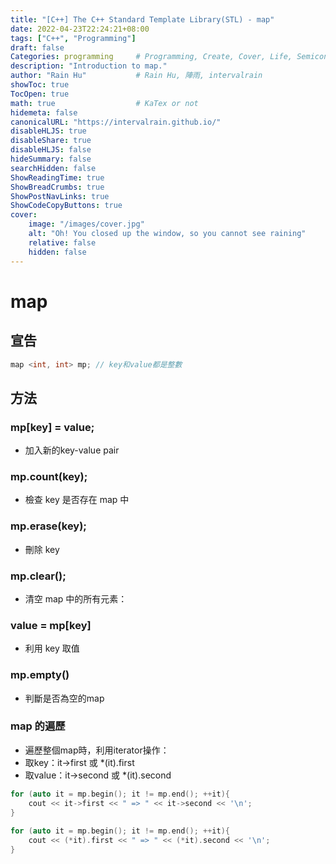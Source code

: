 ```yaml
---
title: "[C++] The C++ Standard Template Library(STL) - map"
date: 2022-04-23T22:24:21+08:00
tags: ["C++", "Programming"]
draft: false
Categories: programming     # Programming, Create, Cover, Life, Semiconductor, Leetcode, Logic Design, Daily, OS, CS50, CA
description: "Introduction to map."
author: "Rain Hu"           # Rain Hu, 陣雨, intervalrain
showToc: true
TocOpen: true
math: true                  # KaTex or not
hidemeta: false
canonicalURL: "https://intervalrain.github.io/"
disableHLJS: true
disableShare: true
disableHLJS: false
hideSummary: false
searchHidden: false
ShowReadingTime: true
ShowBreadCrumbs: true
ShowPostNavLinks: true
ShowCodeCopyButtons: true
cover:
    image: "/images/cover.jpg"
    alt: "Oh! You closed up the window, so you cannot see raining"
    relative: false
    hidden: false
---
```

# map
## 宣告
```Cpp
map <int, int> mp; // key和value都是整數
```

## 方法
### mp[key] = value;
+ 加入新的key-value pair
### mp.count(key);
+ 檢查 key 是否存在 map 中
### mp.erase(key);
+ 刪除 key
### mp.clear();
+ 清空 map 中的所有元素：
### value = mp[key]
+ 利用 key 取值
### mp.empty()
+ 判斷是否為空的map
### map 的遍歷
+ 遍歷整個map時，利用iterator操作：
+ 取key：it->first 或 *(it).first
+ 取value：it->second 或 *(it).second
```Cpp
for (auto it = mp.begin(); it != mp.end(); ++it){
    cout << it->first << " => " << it->second << '\n';
}
 
for (auto it = mp.begin(); it != mp.end(); ++it){
    cout << (*it).first << " => " << (*it).second << '\n';
}
```